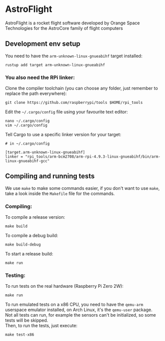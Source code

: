 # AstroFlight

AstroFlight is a rocket flight software developed by Orange Space Technologies for the AstroCore family of flight computers

## Development env setup
You need to have the `arm-unknown-linux-gnueabihf` target installed:  
```
rustup add target arm-unknown-linux-gnueabihf
```

### You also need the RPi linker:
Clone the compiler toolchain (you can choose any folder, just remember to replace the path everywhere):  
```
git clone https://github.com/raspberrypi/tools $HOME/rpi_tools
```
Edit the `~/.cargo/config` file using your favourite text editor:  
```
nano ~/.cargo/config
vim ~/.cargo/config
```
Tell Cargo to use a specific linker version for your target:  
```
# in ~/.cargo/config

[target.arm-unknown-linux-gnueabihf]
linker = "rpi_tools/arm-bcm2708/arm-rpi-4.9.3-linux-gnueabihf/bin/arm-linux-gnueabihf-gcc"
```

## Compiling and running tests
We use `make` to make some commands easier, if you don't want to use `make`, take a look inside the `Makefile` file for the commands.  
### Compiling:
To compile a release version:  
```
make build
```
To compile a debug build:  
```
make build-debug
```
To start a release build:  
```
make run
```
### Testing:
To run tests on the real hardware (Raspberry Pi Zero 2W):  
```
make run
```
To run emulated tests on a x86 CPU, you need to have the `qemu-arm` userspace emulator installed, on Arch Linux, it's the `qemu-user` package.  
Not all tests can run, for example the sensors can't be initialized, so some tests will be skipped.  
Then, to run the tests, just execute:  
```
make test-x86
```
